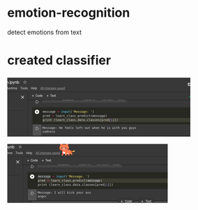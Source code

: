 # emotion-recognition

detect emotions from text


# created classifier

![alt text](images/output_one.png)

![alt text](images/output_two.png)
